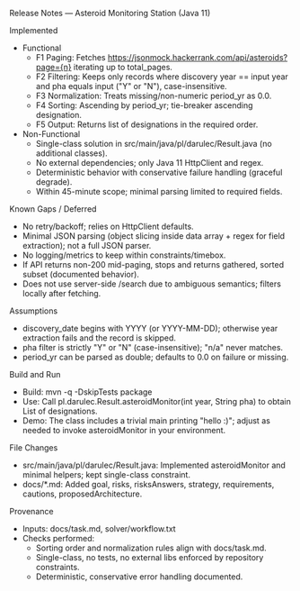 Release Notes — Asteroid Monitoring Station (Java 11)

Implemented
- Functional
  - F1 Paging: Fetches https://jsonmock.hackerrank.com/api/asteroids?page={n} iterating up to total_pages.
  - F2 Filtering: Keeps only records where discovery year == input year and pha equals input ("Y" or "N"), case-insensitive.
  - F3 Normalization: Treats missing/non-numeric period_yr as 0.0.
  - F4 Sorting: Ascending by period_yr; tie-breaker ascending designation.
  - F5 Output: Returns list of designations in the required order.
- Non-Functional
  - Single-class solution in src/main/java/pl/darulec/Result.java (no additional classes).
  - No external dependencies; only Java 11 HttpClient and regex.
  - Deterministic behavior with conservative failure handling (graceful degrade).
  - Within 45-minute scope; minimal parsing limited to required fields.

Known Gaps / Deferred
- No retry/backoff; relies on HttpClient defaults.
- Minimal JSON parsing (object slicing inside data array + regex for field extraction); not a full JSON parser.
- No logging/metrics to keep within constraints/timebox.
- If API returns non-200 mid-paging, stops and returns gathered, sorted subset (documented behavior).
- Does not use server-side /search due to ambiguous semantics; filters locally after fetching.

Assumptions
- discovery_date begins with YYYY (or YYYY-MM-DD); otherwise year extraction fails and the record is skipped.
- pha filter is strictly "Y" or "N" (case-insensitive); "n/a" never matches.
- period_yr can be parsed as double; defaults to 0.0 on failure or missing.

Build and Run
- Build: mvn -q -DskipTests package
- Use: Call pl.darulec.Result.asteroidMonitor(int year, String pha) to obtain List<String> of designations.
- Demo: The class includes a trivial main printing "hello :)"; adjust as needed to invoke asteroidMonitor in your environment.

File Changes
- src/main/java/pl/darulec/Result.java: Implemented asteroidMonitor and minimal helpers; kept single-class constraint.
- docs/*.md: Added goal, risks, risksAnswers, strategy, requirements, cautions, proposedArchitecture.

Provenance
- Inputs: docs/task.md, solver/workflow.txt
- Checks performed:
  - Sorting order and normalization rules align with docs/task.md.
  - Single-class, no tests, no external libs enforced by repository constraints.
  - Deterministic, conservative error handling documented.
